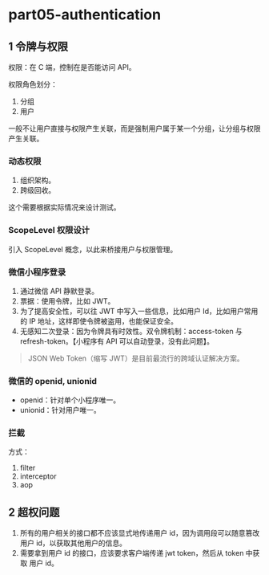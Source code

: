 # part05-authentication

## 1 令牌与权限

权限：在 C 端，控制在是否能访问 API。

权限角色划分：

1. 分组
2. 用户

一般不让用户直接与权限产生关联，而是强制用户属于某一个分组，让分组与权限产生关联。

### 动态权限

1. 组织架构。
2. 跨级回收。

这个需要根据实际情况来设计测试。

### ScopeLevel 权限设计

引入 ScopeLevel 概念，以此来桥接用户与权限管理。

### 微信小程序登录

1. 通过微信 API 静默登录。
2. 票据：使用令牌，比如 JWT。
3. 为了提高安全性，可以往 JWT 中写入一些信息，比如用户 Id，比如用户常用的 IP 地址，这样即使令牌被盗用，也能保证安全。
4. 无感知二次登录：因为令牌具有时效性。双令牌机制：access-token 与 refresh-token。【小程序有 API 可以自动登录，没有此问题】。

>JSON Web Token（缩写 JWT）是目前最流行的跨域认证解决方案。

### 微信的 openid, unionid

- openid：针对单个小程序唯一。
- unionid：针对用户唯一。

### 拦截

方式：

1. filter
2. interceptor
3. aop

## 2 超权问题

1. 所有的用户相关的接口都不应该显式地传递用户 id，因为调用段可以随意篡改用户 id，以获取其他用户的信息。
2. 需要拿到用户 id 的接口，应该要求客户端传递 jwt token，然后从 token 中获取 用户 id。
